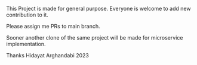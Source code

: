 This Project is made for general purpose. Everyone is welcome to add new contribution to it. 

Please assign me PRs to main branch. 

Sooner another clone of the same project will be made for microservice implementation.

Thanks
Hidayat Arghandabi 2023
